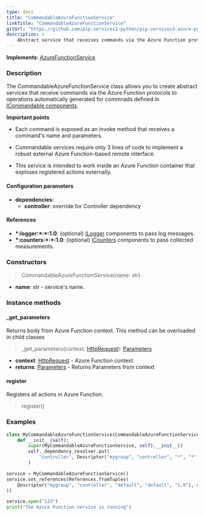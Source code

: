 ```yaml
---
type: docs
title: "CommandableAzureFunctionService"
linkTitle: "CommandableAzureFunctionService"
gitUrl: "https://github.com/pip-services3-python/pip-services3-azure-python"
description: >
    Abstract service that receives commands via the Azure Function protocol to operations automatically generated for commands defined in [ICommandable components](../../../commons/commands/icommandable).
---
```


**Implements**: [AzureFunctionService](../azure_function_service)

### Description
The CommandableAzureFunctionService class allows you to create abstract services that receive commands via the Azure Function protocols to operations automatically generated for commnads defined in [ICommandable components](../../../commons/commands/icommandable).

**Important points** 

- Each command is exposed as an invoke method that receives a command's name and parameters.

- Commandable services require only 3 lines of code to implement a robust external Azure Function-based remote interface.

- This service is intended to work inside an Azure Function container that exploses registered actions externally.

#### Configuration parameters
 
- **dependencies**:
    - **controller**: override for Controller dependency


#### References
- **\*:logger:\*:\*:1.0**: (optional) [ILogger](../../../components/log/ilogger) components to pass log messages.
- **\*:counters:\*:\*:1.0**: (optional) [ICounters](../../../components/count/icounters) components to pass collected measurements.

### Constructors

> CommandableAzureFunctionService(name: str) 

- **name**: str - service's name.


### Instance methods

#### _get_parameters
Returns body from Azure Function context.
This method can be overloaded in child classes

> _get_parameters(context: [HttpRequest](https://docs.microsoft.com/en-us/python/api/azure-functions/azure.functions.httprequest?view=azure-python)): [Parameters](../../../commons/run/parameters)

- **context**: [HttpRequest](https://docs.microsoft.com/en-us/python/api/azure-functions/azure.functions.httprequest?view=azure-python) - Azure Function context.
- **returns**: [Parameters](../../../commons/run/parameters) - Returns Parameters from context

#### register
Registers all actions in Azure Function.
> register()


### Examples

```python
class MyCommandableAzureFunctionService(CommandableAzureFunctionService):
    def __init__(self):
        super(MyCommandableAzureFunctionService, self).__init__()
        self._dependency_resolver.put(
            "controller", Descriptor("mygroup", "controller", "*", "*", "1.0")
        )

service = MyCommandableAzureFunctionService()
service.set_references(References.fromTuples(
    Descriptor("mygroup", "controller", "default", "default", "1.0"), controller
))

service.open("123")
print("The Azure Function service is running")
```
